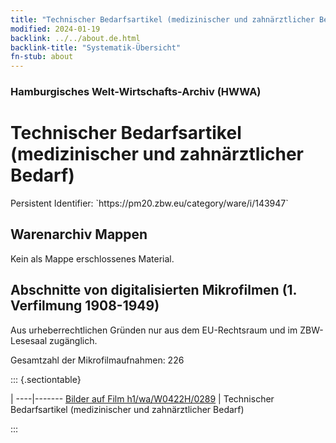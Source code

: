 ```yaml
---
title: "Technischer Bedarfsartikel (medizinischer und zahnärztlicher Bedarf)"
modified: 2024-01-19
backlink: ../../about.de.html
backlink-title: "Systematik-Übersicht"
fn-stub: about
---
```


### Hamburgisches Welt-Wirtschafts-Archiv (HWWA)

# Technischer Bedarfsartikel (medizinischer und zahnärztlicher Bedarf)

<div class="hint">Persistent Identifier: `https://pm20.zbw.eu/category/ware/i/143947`</div>







## Warenarchiv Mappen





Kein als Mappe erschlossenes Material.



<a id="filmsections" />

## Abschnitte von digitalisierten Mikrofilmen (1. Verfilmung 1908-1949)

<p>Aus urheberrechtlichen Gründen nur aus dem EU-Rechtsraum und im ZBW-Lesesaal zugänglich.</p>


<p>Gesamtzahl der Mikrofilmaufnahmen: 226</p>





::: {.sectiontable}

 | 
----|-------
<a class="btn" href="https://pm20.zbw.eu/film/h1/wa/W0422H/0289" rel="nofollow">Bilder auf Film h1/wa/W0422H/0289</a> | Technischer Bedarfsartikel (medizinischer und zahnärztlicher Bedarf)


:::
















